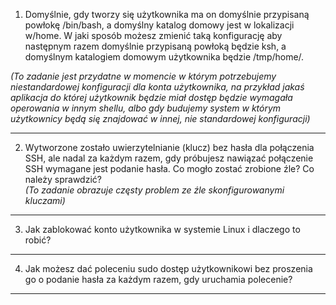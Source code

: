 1. Domyślnie, gdy tworzy się użytkownika ma on domyślnie przypisaną powłokę /bin/bash, a domyślny katalog domowy jest w lokalizacji w/home. W jaki sposób możesz zmienić taką konfigurację aby następnym razem domyślnie przypisaną powłoką będzie ksh, a domyślnym katalogiem domowym użytkownika będzie /tmp/home/<username>.  
   
*(To zadanie jest przydatne w momencie w którym potrzebujemy niestandardowej konfiguracji dla konta użytkownika, na przykład jakaś aplikacja do której użytkownik będzie miał dostęp będzie wymagała operowania w innym shellu, albo gdy budujemy system w którym użytkownicy będą się znajdować w innej, nie standardowej konfiguracji)*
___
2. Wytworzone zostało uwierzytelnianie (klucz) bez hasła dla połączenia SSH, ale nadal za każdym razem, gdy próbujesz nawiązać połączenie SSH wymagane jest podanie hasła. Co mogło zostać zrobione źle? Co należy sprawdzić?  
*(To zadanie obrazuje częsty problem ze źle skonfigurowanymi kluczami)*

___
3. Jak zablokować konto użytkownika w systemie Linux i dlaczego to robić?

___
4. Jak możesz dać poleceniu sudo dostęp użytkownikowi bez proszenia go o podanie hasła za każdym razem, gdy uruchamia polecenie?

___
